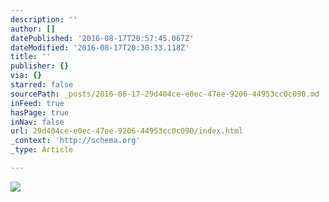 ```yaml
---
description: ''
author: []
datePublished: '2016-08-17T20:57:45.067Z'
dateModified: '2016-08-17T20:30:33.118Z'
title: ''
publisher: {}
via: {}
starred: false
sourcePath: _posts/2016-08-17-29d404ce-e0ec-47ee-9206-44953cc0c090.md
inFeed: true
hasPage: true
inNav: false
url: 29d404ce-e0ec-47ee-9206-44953cc0c090/index.html
_context: 'http://schema.org'
_type: Article

---
```

![](https://the-grid-user-content.s3-us-west-2.amazonaws.com/4f98c8f8-cf96-46ce-988a-49a8d116d0f0.jpg)